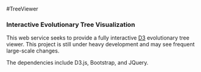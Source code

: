 #TreeViewer
### Interactive Evolutionary Tree Visualization

This web service seeks to provide a fully interactive [D3](www.d3js.org) evolutionary tree viewer. This project is still under heavy development and may see frequent large-scale changes. 

The dependencies include D3.js, Bootstrap, and JQuery.
